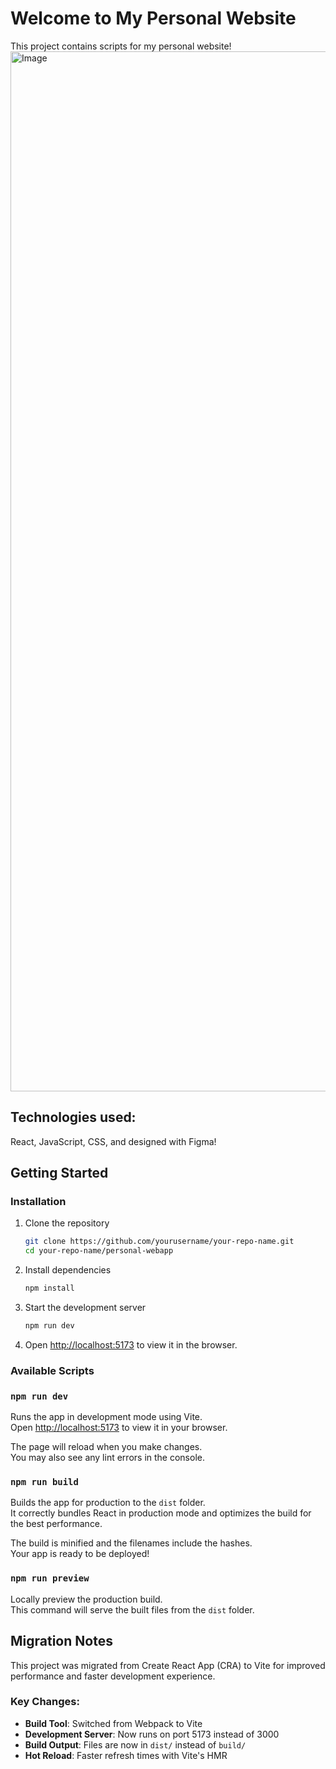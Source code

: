 # Welcome to My Personal Website

This project contains scripts for my personal website!
<img width="2940" height="1664" alt="Image" src="https://github.com/user-attachments/assets/ae80def2-1c5e-412f-8fed-56d474bb8956" />

## Technologies used:

React, JavaScript, CSS, and designed with Figma!

## Getting Started

### Installation

1. Clone the repository

   ```bash
   git clone https://github.com/yourusername/your-repo-name.git
   cd your-repo-name/personal-webapp
   ```

2. Install dependencies

   ```bash
   npm install
   ```

3. Start the development server

   ```bash
   npm run dev
   ```

4. Open [http://localhost:5173](http://localhost:5173) to view it in the browser.

### Available Scripts

### `npm run dev`

Runs the app in development mode using Vite.\
Open [http://localhost:5173](http://localhost:5173) to view it in your browser.

The page will reload when you make changes.\
You may also see any lint errors in the console.

### `npm run build`

Builds the app for production to the `dist` folder.\
It correctly bundles React in production mode and optimizes the build for the best performance.

The build is minified and the filenames include the hashes.\
Your app is ready to be deployed!

### `npm run preview`

Locally preview the production build.\
This command will serve the built files from the `dist` folder.

## Migration Notes

This project was migrated from Create React App (CRA) to Vite for improved performance and faster development experience.

### Key Changes:

- **Build Tool**: Switched from Webpack to Vite
- **Development Server**: Now runs on port 5173 instead of 3000
- **Build Output**: Files are now in `dist/` instead of `build/`
- **Hot Reload**: Faster refresh times with Vite's HMR
